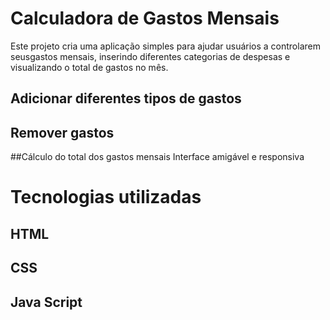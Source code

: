# Calculadora de Gastos Mensais
Este projeto cria uma aplicação simples para ajudar usuários a controlarem seusgastos mensais, inserindo diferentes categorias de despesas e visualizando o total de gastos no mês.

## Adicionar diferentes tipos de gastos
## Remover gastos
##Cálculo do total dos gastos mensais
Interface amigável e responsiva

# Tecnologias utilizadas
## HTML
## CSS
## Java Script
